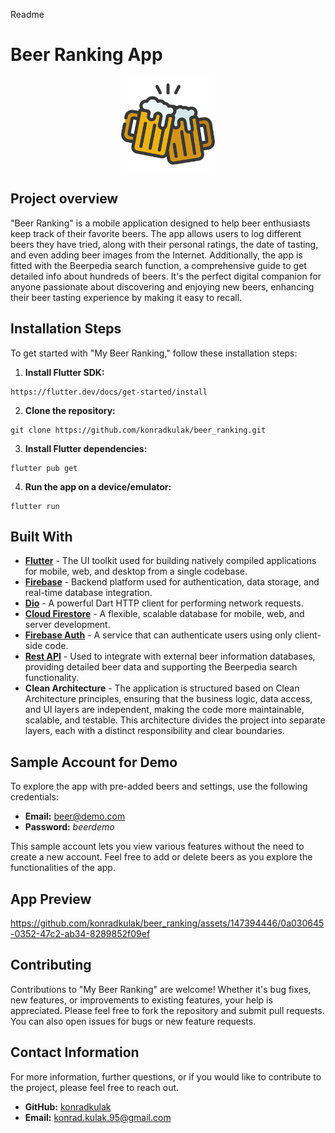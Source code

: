 Readme

# Beer Ranking App

<p align="center">
  <img src="assets/icon/icon.png" alt="beer_ranking" width="150"/>
</p>


## Project overview
"Beer Ranking" is a mobile application designed to help beer enthusiasts keep track of their favorite beers. The app allows users to log different beers they have tried, along with their personal ratings, the date of tasting, and even adding beer images from the Internet. Additionally, the app is fitted with the Beerpedia search function, a comprehensive guide to get detailed info about hundreds of beers. It's the perfect digital companion for anyone passionate about discovering and enjoying new beers, enhancing their beer tasting experience by making it easy to recall.


## Installation Steps

To get started with "My Beer Ranking," follow these installation steps:

1. **Install Flutter SDK:**
```
https://flutter.dev/docs/get-started/install
```

2. **Clone the repository:**
```
git clone https://github.com/konradkulak/beer_ranking.git
```

3. **Install Flutter dependencies:**
```
flutter pub get
```
4. **Run the app on a device/emulator:**
```
flutter run
```

## Built With

- **[Flutter](https://flutter.dev/)** - The UI toolkit used for building natively compiled applications for mobile, web, and desktop from a single codebase.
- **[Firebase](https://firebase.google.com/)** - Backend platform used for authentication, data storage, and real-time database integration.
- **[Dio](https://pub.dev/packages/dio)** - A powerful Dart HTTP client for performing network requests.
- **[Cloud Firestore](https://firebase.google.com/products/firestore)** - A flexible, scalable database for mobile, web, and server development.
- **[Firebase Auth](https://firebase.google.com/products/auth)** - A service that can authenticate users using only client-side code.
- **[Rest API](https://rapidapi.com/andreafalzi/api/beers-list)** - Used to integrate with external beer information databases, providing detailed beer data and supporting the Beerpedia search functionality.
- **Clean Architecture** - The application is structured based on Clean Architecture principles, ensuring that the business logic, data access, and UI layers are independent, making the code more maintainable, scalable, and testable. This architecture divides the project into separate layers, each with a distinct responsibility and clear boundaries. 

## Sample Account for Demo

To explore the app with pre-added beers and settings, use the following credentials:

- **Email:** beer@demo.com
- **Password:** *beerdemo*

This sample account lets you view various features without the need to create a new account. Feel free to add or delete beers as you explore the functionalities of the app.

## App Preview

https://github.com/konradkulak/beer_ranking/assets/147394446/0a030645-0352-47c2-ab34-8289852f09ef

## Contributing

Contributions to "My Beer Ranking" are welcome! Whether it's bug fixes, new features, or improvements to existing features, your help is appreciated. Please feel free to fork the repository and submit pull requests. You can also open issues for bugs or new feature requests.

## Contact Information

For more information, further questions, or if you would like to contribute to the project, please feel free to reach out.

- **GitHub:** [konradkulak](https://github.com/konradkulak)
- **Email:** konrad.kulak.95@gmail.com 

